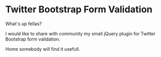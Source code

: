 Twitter Bootstrap Form Validation
=================================

What's up fellas?

I would like to share with community my small jQuery plugin for Twitter Bootstrap form validation.

Home somebody will find it usefull.